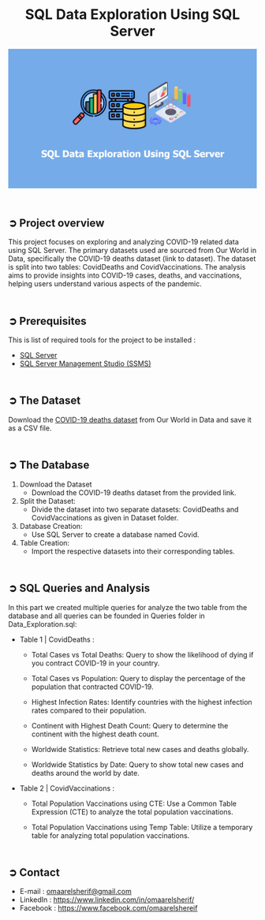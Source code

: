 <!-- PROJECT TITLE -->
<h1 align="center">SQL Data Exploration Using SQL Server</h1>

<!-- HEADER -->
<p align="center">
  <img src="Images/Header.png"/>
</p>

<!-- PROJECT OVERVIEW -->
## <br>**➲ Project overview**
This project focuses on exploring and analyzing COVID-19 related data using SQL Server. The primary datasets used are sourced from Our World in Data, specifically the COVID-19 deaths dataset (link to dataset). The dataset is split into two tables: CovidDeaths and CovidVaccinations. The analysis aims to provide insights into COVID-19 cases, deaths, and vaccinations, helping users understand various aspects of the pandemic.

<!-- PREREQUISTIES -->
## <br>**➲ Prerequisites**
This is list of required tools for the project to be installed :
* <a href="https://www.microsoft.com/en-us/sql-server/sql-server-downloads" target="_blank">SQL Server</a>
* <a href="https://learn.microsoft.com/en-us/sql/ssms/download-sql-server-management-studio-ssms?view=sql-server-ver16" target="_blank">SQL Server Management Studio (SSMS)</a>


<!-- THE DATASET -->
## <br>**➲ The Dataset**
Download the <a href="https://ourworldindata.org/covid-deaths" target="_blank">COVID-19 deaths dataset</a> from Our World in Data and save it as a CSV file.<br>

<!-- THE DATABASE -->
## <br>**➲ The Database**
1. Download the Dataset
    * Download the COVID-19 deaths dataset from the provided link.
2. Split the Dataset:
    * Divide the dataset into two separate datasets: CovidDeaths and CovidVaccinations as given in Dataset folder.
3. Database Creation:
    * Use SQL Server to create a database named Covid.
4. Table Creation:
    * Import the respective datasets into their corresponding tables.

<!-- DATA ANALYSIS -->
## <br>**➲ SQL Queries and Analysis**
In this part we created multiple queries for analyze the two table from the database and all queries can be founded in Queries folder in Data_Exploration.sql:
<br>

- Table 1 | CovidDeaths :<br>
  * Total Cases vs Total Deaths:
  Query to show the likelihood of dying if you contract COVID-19 in your country.
  
  * Total Cases vs Population:
  Query to display the percentage of the population that contracted COVID-19.

  * Highest Infection Rates:
  Identify countries with the highest infection rates compared to their population.

  * Continent with Highest Death Count:
  Query to determine the continent with the highest death count.

  * Worldwide Statistics:
  Retrieve total new cases and deaths globally.

  * Worldwide Statistics by Date:
  Query to show total new cases and deaths around the world by date.

- Table 2 | CovidVaccinations :<br>
  * Total Population Vaccinations using CTE:
  Use a Common Table Expression (CTE) to analyze the total population vaccinations.

  * Total Population Vaccinations using Temp Table:
  Utilize a temporary table for analyzing total population vaccinations.

<!-- CONTACT -->
## <br>**➲ Contact**
- E-mail   : [omaarelsherif@gmail.com](mailto:omaarelsherif@gmail.com)
- LinkedIn : https://www.linkedin.com/in/omaarelsherif/
- Facebook : https://www.facebook.com/omaarelshereif
